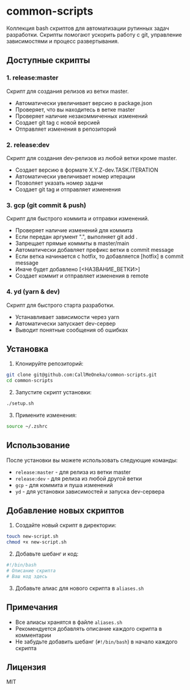 # common-scripts

Коллекция bash скриптов для автоматизации рутинных задач разработки. Скрипты помогают ускорить работу с git, управление зависимостями и процесс развертывания.

## Доступные скрипты

### 1. release:master
Скрипт для создания релизов из ветки master. 
- Автоматически увеличивает версию в package.json
- Проверяет, что вы находитесь в ветке master
- Проверяет наличие незакоммиченных изменений
- Создает git tag с новой версией
- Отправляет изменения в репозиторий

### 2. release:dev
Скрипт для создания dev-релизов из любой ветки кроме master.
- Создает версию в формате X.Y.Z-dev.TASK.ITERATION
- Автоматически увеличивает номер итерации
- Позволяет указать номер задачи
- Создает git tag и отправляет изменения

### 3. gcp (git commit & push)
Скрипт для быстрого коммита и отправки изменений.
- Проверяет наличие изменений для коммита
- Если передан аргумент ".", выполняет git add .
- Запрещает прямые коммиты в master/main
- Автоматически добавляет префикс ветки в commit message
- Если ветка начинается с hotfix, то добавляется \[hotfix\] в commit message
- Иначе будет добавлено \[<НАЗВАНИЕ_ВЕТКИ>\]
- Создает коммит и отправляет изменения в remote

### 4. yd (yarn & dev)
Скрипт для быстрого старта разработки.
- Устанавливает зависимости через yarn
- Автоматически запускает dev-сервер
- Выводит понятные сообщения об ошибках

## Установка

1. Клонируйте репозиторий:

```bash
git clone git@github.com:CallMeOneka/common-scripts.git
cd common-scripts
```

2. Запустите скрипт установки:

```bash
./setup.sh
```

3. Примените изменения:
```bash
source ~/.zshrc
```

## Использование

После установки вы можете использовать следующие команды:

- `release:master` - для релиза из ветки master
- `release:dev` - для релиза из любой другой ветки
- `gcp` - для коммита и пуша изменений
- `yd` - для установки зависимостей и запуска dev-сервера

## Добавление новых скриптов

1. Создайте новый скрипт в директории:
```bash
touch new-script.sh
chmod +x new-script.sh
```

2. Добавьте шебанг и код:
```bash
#!/bin/bash
# Описание скрипта
# Ваш код здесь
```

3. Добавьте алиас для нового скрипта в `aliases.sh`

## Примечания

- Все алиасы хранятся в файле `aliases.sh`
- Рекомендуется добавлять описание каждого скрипта в комментарии
- Не забудьте добавить шебанг (`#!/bin/bash`) в начало каждого скрипта

## Лицензия

MIT
